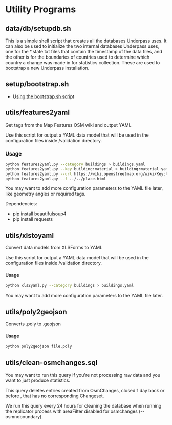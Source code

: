 # Utility Programs

## data/db/setupdb.sh

This is a simple shell script that creates all the databases Underpass
uses. It can also be used to initialize the two internal databases
Underpass uses, one for the *.state.txt files that contain the
timestamp of the data files, and the other is for the boundaries of
countries used to determine which country a change was made in for
statistics collection. These are used to bootstrap a new Underpass
installation.

## setup/bootstrap.sh

* [Using the bootstrap.sh script](/underpass/Dev/bootstrapsh)

## utils/features2yaml

Get tags from the Map Features OSM wiki and output YAML

Use this script for output a YAML data model that will be used in 
the configuration files inside /validation directory.

### Usage

```sh
python features2yaml.py --category buildings > buildings.yaml
python features2yaml.py --key building:material > building:material.yaml
python features2yaml.py --url https://wiki.openstreetmap.org/wiki/Key:landuse
python features2yaml.py --f ../../place.html
```

You may want to add more configuration parameters to
the YAML file later, like geometry angles or required
tags.

Dependencies:

* pip install beautifulsoup4
* pip install requests

## utils/xlstoyaml

Convert data models from XLSForms to YAML

Use this script for output a YAML data model that will be used in the
configuration files inside /validation directory.

#### Usage

```sh
python xls2yaml.py --category buildings > buildings.yaml
```

You may want to add more configuration parameters to the YAML file later.

## utils/poly2geojson

Converts .poly to .geojson 

#### Usage

```sh
python poly2geojson file.poly
```

## utils/clean-osmchanges.sql

You may want to run this query if you're not processing raw data
and you want to just produce statistics. 

This query deletes entries created from OsmChanges,
closed 1 day back or before , that has no corresponding Changeset.

We run this query every 24 hours for cleaning the database
when running the replicator process with areaFilter disabled 
for osmchanges (--osmnoboundary).
